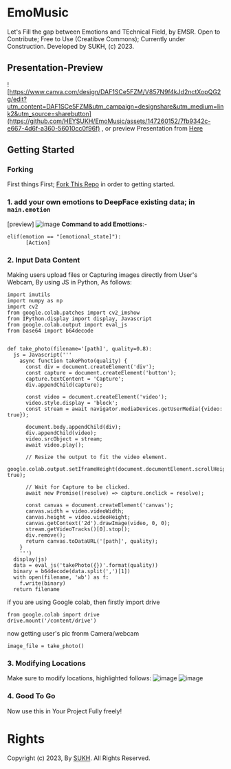 # EmoMusic
Let's Fill the gap between Emotions and TEchnical Field, by EMSR.
Open to Contribute; Free to Use (Creatibve Commons); Currently under Construction.
Developed by SUKH, (c) 2023.
## Presentation-Preview
![https://www.canva.com/design/DAF1SCe5FZM/V857N9f4kJd2nctXopQG2g/edit?utm_content=DAF1SCe5FZM&utm_campaign=designshare&utm_medium=link2&utm_source=sharebutton](https://github.com/HEYSUKH/EmoMusic/assets/147260152/7fb9342c-e667-4d6f-a360-56010cc0f96f)
, or preview Presentation from [Here](https://www.canva.com/design/DAF1SCe5FZM/V857N9f4kJd2nctXopQG2g/edit?utm_content=DAF1SCe5FZM&utm_campaign=designshare&utm_medium=link2&utm_source=sharebutton)


## Getting Started
### Forking
First things First; [Fork This Repo](https://github.com/HEYSUKH/EmoMusic/fork) in order to getting started.
### 1. add your own emotions to DeepFace existing data; in ```main.emotion```
[preview]
![image](https://github.com/HEYSUKH/EmoMusic/assets/147260152/50664d36-99af-48b3-b7be-77294ad8c6ea)
**Command to add Emottions**:-
```
elif(emotion == "[emotional_state]"):
      [Action]
```

### 2. Input Data Content
Making users upload files or Capturing images directly from User's Webcam, By using JS in Python, As follows:
```
import imutils
import numpy as np
import cv2
from google.colab.patches import cv2_imshow
from IPython.display import display, Javascript
from google.colab.output import eval_js
from base64 import b64decode


def take_photo(filename='[path]', quality=0.8):
  js = Javascript('''
    async function takePhoto(quality) {
      const div = document.createElement('div');
      const capture = document.createElement('button');
      capture.textContent = 'Capture';
      div.appendChild(capture);

      const video = document.createElement('video');
      video.style.display = 'block';
      const stream = await navigator.mediaDevices.getUserMedia({video: true});

      document.body.appendChild(div);
      div.appendChild(video);
      video.srcObject = stream;
      await video.play();

      // Resize the output to fit the video element.
      google.colab.output.setIframeHeight(document.documentElement.scrollHeight, true);

      // Wait for Capture to be clicked.
      await new Promise((resolve) => capture.onclick = resolve);

      const canvas = document.createElement('canvas');
      canvas.width = video.videoWidth;
      canvas.height = video.videoHeight;
      canvas.getContext('2d').drawImage(video, 0, 0);
      stream.getVideoTracks()[0].stop();
      div.remove();
      return canvas.toDataURL('[path]', quality);
    }
    ''')
  display(js)
  data = eval_js('takePhoto({})'.format(quality))
  binary = b64decode(data.split(',')[1])
  with open(filename, 'wb') as f:
    f.write(binary)
  return filename
```
if you are using Google colab, then firstly import drive
```
from google.colab import drive
drive.mount('/content/drive')
```
now getting user's pic fronm Camera/webcam
```
image_file = take_photo()
```

### 3. Modifying Locations
Make sure to modify locations, highlighted follows:
![image](https://github.com/HEYSUKH/EmoMusic/assets/147260152/cdd8c5b5-3fbf-44a1-b9d8-4b2bd5f21d78)
![image](https://github.com/HEYSUKH/EmoMusic/assets/147260152/79dfaf80-b0bb-4c26-a37d-786547f99c65)

### 4. Good To Go
Now use this in Your Project Fully freely!

# Rights
Copyright (c) 2023, By [SUKH](https://github.com/HEYSUKH). All Rights Reserved.
